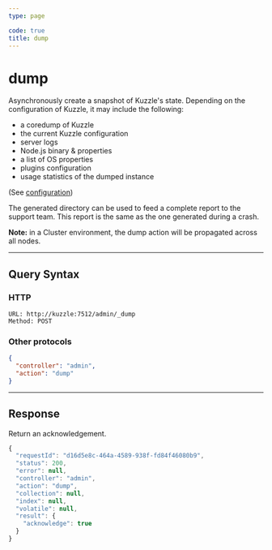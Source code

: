 ```yaml
---
type: page

code: true
title: dump
---
```


# dump

<SinceBadge version="1.4.0" />

Asynchronously create a snapshot of Kuzzle's state.
Depending on the configuration of Kuzzle, it may include the following:

- a coredump of Kuzzle
- the current Kuzzle configuration
- server logs
- Node.js binary & properties
- a list of OS properties
- plugins configuration
- usage statistics of the dumped instance

(See [configuration](/core/1/guides/essentials/configuration/))

The generated directory can be used to feed a complete report to the support team.
This report is the same as the one generated during a crash.

**Note:** in a Cluster environment, the dump action will be propagated across all nodes.

---

## Query Syntax

### HTTP

```http
URL: http://kuzzle:7512/admin/_dump
Method: POST
```

### Other protocols

```json
{
  "controller": "admin",
  "action": "dump"
}
```

---

## Response

Return an acknowledgement.

```javascript
{
  "requestId": "d16d5e8c-464a-4589-938f-fd84f46080b9",
  "status": 200,
  "error": null,
  "controller": "admin",
  "action": "dump",
  "collection": null,
  "index": null,
  "volatile": null,
  "result": {
    "acknowledge": true
  }
}
```
